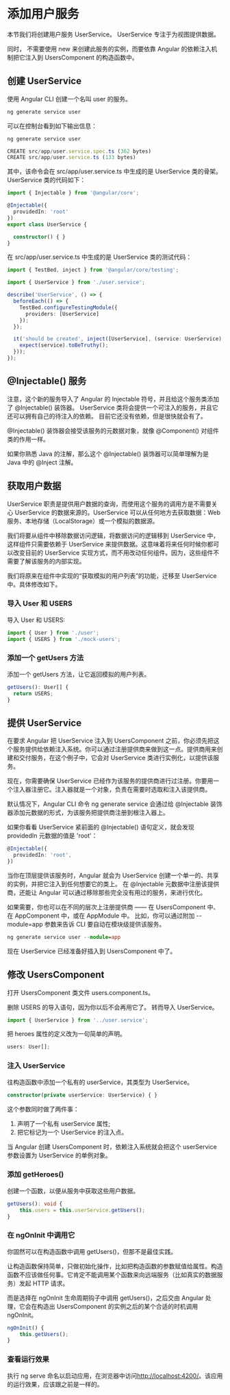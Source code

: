 # 添加用户服务

本节我们将创建用户服务 UserService。 UserService 专注于为视图提供数据。

同时， 不需要使用 new 来创建此服务的实例，而要依靠 Angular 的依赖注入机制把它注入到 UsersComponent 的构造函数中。


## 创建 UserService


使用 Angular CLI 创建一个名叫 user 的服务。

```ts
ng generate service user
```


可以在控制台看到如下输出信息：

```ts
ng generate service user

CREATE src/app/user.service.spec.ts (362 bytes)
CREATE src/app/user.service.ts (133 bytes)
```

其中，该命令会在 src/app/user.service.ts 中生成的是 UserService 类的骨架。 UserService 类的代码如下：

```ts
import { Injectable } from '@angular/core';

@Injectable({
  providedIn: 'root'
})
export class UserService {

  constructor() { }
}
```


在 src/app/user.service.ts 中生成的是 UserService 类的测试代码：

```ts
import { TestBed, inject } from '@angular/core/testing';

import { UserService } from './user.service';

describe('UserService', () => {
  beforeEach(() => {
    TestBed.configureTestingModule({
      providers: [UserService]
    });
  });

  it('should be created', inject([UserService], (service: UserService) => {
    expect(service).toBeTruthy();
  }));
});
```



## @Injectable() 服务

注意，这个新的服务导入了 Angular 的 Injectable 符号，并且给这个服务类添加了 @Injectable() 装饰器。 UserService 类将会提供一个可注入的服务，并且它还可以拥有自己的待注入的依赖。 目前它还没有依赖，但是很快就会有了。

@Injectable() 装饰器会接受该服务的元数据对象，就像 @Component() 对组件类的作用一样。

如果你熟悉 Java 的注解，那么这个 @Injectable() 装饰器可以简单理解为是 Java 中的 @Inject 注解。

## 获取用户数据

UserService 职责是提供用户数据的查询，而使用这个服务的调用方是不需要关心 UserService 的数据来源的。UserService 可以从任何地方去获取数据：Web 服务、本地存储（LocalStorage）或一个模拟的数据源。

我们将要从组件中移除数据访问逻辑，将数据访问的逻辑移到 UserService 中，这样组件只需要依赖于 UserService 来提供数据。这意味着将来任何时候你都可以改变目前的 UserService 实现方式，而不用改动任何组件。因为，这些组件不需要了解该服务的内部实现。

我们将原来在组件中实现的“获取模拟的用户列表”的功能，迁移至 UserService 中。具体修改如下。

### 导入 User 和 USERS

导入 User 和 USERS:

```ts
import { User } from './user';
import { USERS } from './mock-users';
```

### 添加一个 getUsers 方法

添加一个 getUsers 方法，让它返回模拟的用户列表。

```ts
getUsers(): User[] {
  return USERS;
}
```


## 提供 UserService

在要求 Angular 把 UserService 注入到 UsersComponent 之前，你必须先把这个服务提供给依赖注入系统。你可以通过注册提供商来做到这一点。提供商用来创建和交付服务，在这个例子中，它会对 UserService 类进行实例化，以提供该服务。

现在，你需要确保 UserService 已经作为该服务的提供商进行过注册。你要用一个注入器注册它。注入器就是一个对象，负责在需要时选取和注入该提供商。

默认情况下，Angular CLI 命令 ng generate service 会通过给 @Injectable 装饰器添加元数据的形式，为该服务把提供商注册到根注入器上。

如果你看看 UserService 紧前面的 @Injectable() 语句定义，就会发现 providedIn 元数据的值是 'root'：

```ts
@Injectable({
  providedIn: 'root',
})
```


当你在顶层提供该服务时，Angular 就会为 UserService 创建一个单一的、共享的实例，并把它注入到任何想要它的类上。 在 @Injectable 元数据中注册该提供商，还能让 Angular 可以通过移除那些完全没有用过的服务，来进行优化。

如果需要，你也可以在不同的层次上注册提供商 —— 在 UsersComponent 中、在 AppComponent 中，或在 AppModule 中。 比如，你可以通过附加 --module=app 参数来告诉 CLI 要自动在模块级提供该服务。

```ts
ng generate service user --module=app
```



现在 UserService 已经准备好插入到 UsersComponent 中了。

## 修改 UsersComponent

打开 UsersComponent 类文件 users.component.ts。

删除 USERS 的导入语句，因为你以后不会再用它了。 转而导入 UserService。


```ts
import { UserService } from '../user.service';
```

把 heroes 属性的定义改为一句简单的声明。

```ts
users: User[];
```

### 注入 UserService

往构造函数中添加一个私有的 userService，其类型为 UserService。

```ts
constructor(private userService: UserService) { }
```

这个参数同时做了两件事：

1. 声明了一个私有 userService 属性;
2. 把它标记为一个 UserService 的注入点。

当 Angular 创建 UsersComponent 时，依赖注入系统就会把这个 userService 参数设置为 UserService 的单例对象。

### 添加 getHeroes()

创建一个函数，以便从服务中获取这些用户数据。

```ts
getUsers(): void {
    this.users = this.userService.getUsers();
}
```

### 在 ngOnInit 中调用它

你固然可以在构造函数中调用 getUsers()，但那不是最佳实践。

让构造函数保持简单，只做初始化操作，比如把构造函数的参数赋值给属性。构造函数不应该做任何事。它肯定不能调用某个函数来向远端服务（比如真实的数据服务）发起 HTTP 请求。

而是选择在 ngOnInit 生命周期钩子中调用 getUsers()，之后交由 Angular 处理，它会在构造出 UsersComponent 的实例之后的某个合适的时机调用 ngOnInit。

```ts
ngOnInit() {
    this.getUsers();
}
```

### 查看运行效果

执行 ng serve 命名以启动应用，在浏览器中访问<http://localhost:4200/>。该应用的运行效果，应该跟之前是一样的。